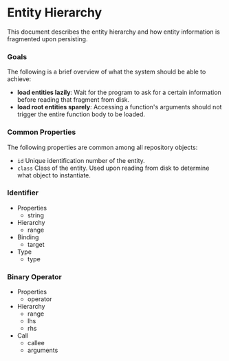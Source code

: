 Entity Hierarchy
================
This document describes the entity hierarchy and how entity information is fragmented upon persisting.

### Goals
The following is a brief overview of what the system should be able to achieve:

- **load entities lazily**: Wait for the program to ask for a certain information before reading that fragment from disk.
- **load root entities sparely**: Accessing a function's arguments should not trigger the entire function body to be loaded.


### Common Properties
The following properties are common among all repository objects:

- `id` Unique identification number of the entity.
- `class` Class of the entity. Used upon reading from disk to determine what object to instantiate.

### Identifier
- Properties
	- string
- Hierarchy
	- range
- Binding
	- target
- Type
	- type

### Binary Operator
- Properties
	- operator
- Hierarchy
	- range
	- lhs
	- rhs
- Call
	- callee
	- arguments